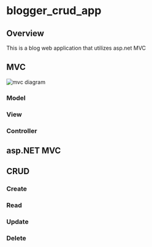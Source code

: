 # blogger_crud_app
## Overview 
This is a blog web application that utilizes asp.net MVC

## MVC 
![mvc diagram](https://github.com/elrjacks/blogger_crud_app/assets/74976469/7871055b-fe96-4e25-8e97-9ae12528489e)

### Model

### View

### Controller

## asp.NET MVC 

## CRUD

### Create

### Read

### Update

### Delete 

